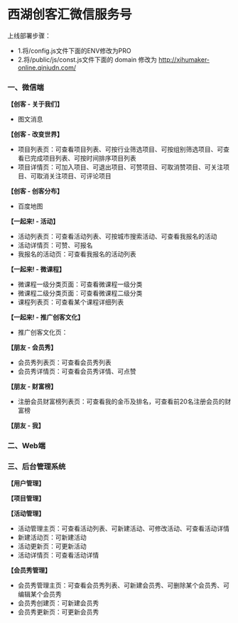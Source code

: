 西湖创客汇微信服务号
==============

上线部署步骤：

* 1.将/config.js文件下面的ENV修改为PRO
* 2.将/public/js/const.js文件下面的 domain 修改为 http://xihumaker-online.qiniudn.com/


### 一、微信端

**【创客 - 关于我们】**

* 图文消息

**【创客 - 改变世界】**

* 项目列表页：可查看项目列表、可按行业筛选项目、可按组别筛选项目、可查看已完成项目列表、可按时间排序项目列表
* 项目详情页：可加入项目、可退出项目、可赞项目、可取消赞项目、可关注项目、可取消关注项目、可评论项目

**【创客 - 创客分布】**

* 百度地图

**【一起来! - 活动】**

* 活动列表页：可查看活动列表、可按城市搜索活动、可查看我报名的活动
* 活动详情页：可赞、可报名
* 我报名的活动页：可查看我报名的活动列表

**【一起来! - 微课程】**

* 微课程一级分类页面：可查看微课程一级分类
* 微课程二级分类页面：可查看微课程二级分类
* 课程列表页：可查看某个课程详细列表

**【一起来! - 推广创客文化】**

* 推广创客文化页：

**【朋友 - 会员秀】**

* 会员秀列表页：可查看会员秀列表
* 会员秀详情页：可查看会员秀详情、可点赞

**【朋友 - 财富榜】**

* 注册会员财富榜列表页：可查看我的金币及排名，可查看前20名注册会员的财富榜

**【朋友 - 我】**



### 二、Web端


### 三、后台管理系统

**【用户管理】**

**【项目管理】**

**【活动管理】**

* 活动管理主页：可查看活动列表、可新建活动、可修改活动、可查看活动详情
* 新建活动页：可新建活动
* 活动更新页：可更新活动
* 活动详情页：可查看活动详情

**【会员秀管理】**

* 会员秀管理主页：可查看会员秀列表、可新建会员秀、可删除某个会员秀、可编辑某个会员秀
* 会员秀创建页：可新建会员秀
* 会员秀更新页：可更新会员秀






